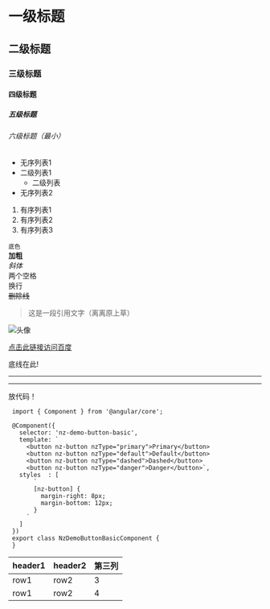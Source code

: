 # 一级标题
## 二级标题
### 三级标题
#### 四级标题
##### 五级标题
###### 六级标题（最小）  


* 无序列表1
* 二级列表1 
  * 二级列表
* 无序列表2


1. 有序列表1
2. 有序列表2
3. 有序列表3


`底色`  
**加粗**  
*斜体*  
两个空格  
换行  
~~删除线~~

>这是一段引用文字（离离原上草）  

![头像](http://b.hiphotos.baidu.com/zhidao/pic/item/500fd9f9d72a6059dcc8813c2a34349b033bba38.jpg)  

[点击此链接访问百度](www.baidu.com)  

底线在此!

---
***  


放代码！
```
 import { Component } from '@angular/core';
 
 @Component({
   selector: 'nz-demo-button-basic',
   template: `
     <button nz-button nzType="primary">Primary</button>
     <button nz-button nzType="default">Default</button>
     <button nz-button nzType="dashed">Dashed</button>
     <button nz-button nzType="danger">Danger</button>`,
   styles  : [
       `
       [nz-button] {
         margin-right: 8px;
         margin-bottom: 12px;
       }
     `
   ]
 })
 export class NzDemoButtonBasicComponent {
 }
  ```
  
  <!--放一段注释冷静一下，不会被编译的哦-->
  
 
| header1 | header2 | 第三列 |
| --- | --- | --- |
| row1 | row2 | 3 |
| row1 | row2 | 4 |
